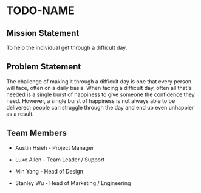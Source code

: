 # TODO-NAME

## Mission Statement
To help the individual get through a difficult day.

## Problem Statement
The challenge of making it through a difficult day is one that every person will face, often on a daily basis. When facing a difficult day, often all that's needed is a single burst of happiness to give someone the confidence they need. However, a single burst of happiness is not always able to be delivered; people can struggle through the day and end up even unhappier as a result.

## Team Members
* Austin Hsieh - Project Manager

* Luke Allen - Team Leader / Support

* Min Yang - Head of Design

* Stanley Wu - Head of Marketing / Engineering
